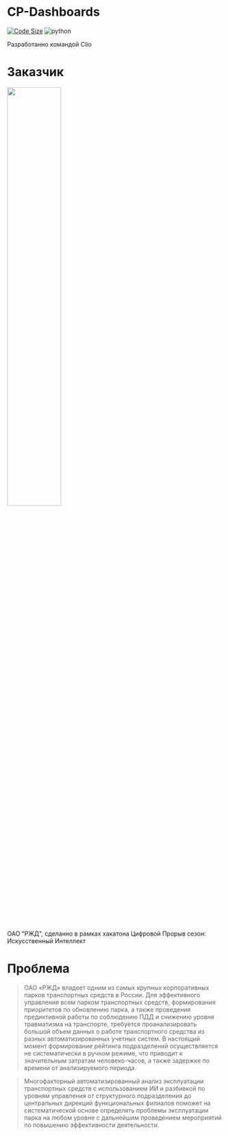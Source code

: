 # CP-Dashboards

[![Code Size](https://img.shields.io/github/languages/code-size/NSO-Clio/CP-Dashboards)](https://github.com/NSO-Clio/CP-Dashboards)
<img alt="python" src="https://img.shields.io/badge/python-3.10-yellow.svg"/>

Разработанно командой Clio

# Заказчик
<IMG SRC="https://github.com/NSO-Clio/Automatic-processing-of-work-records/assets/124351915/b3cc89e4-caf9-4c88-b756-58b88335a10e" width="50%" height="50%">

ОАО "РЖД", сделанно в рамках хакатона Цифровой Прорыв сезон: Искусственный Интеллект

# Проблема
> ОАО «РЖД» владеет одним из самых крупных корпоративных парков транспортных средств в России. Для эффективного управления всем парком транспортных средств, формирования приоритетов по обновлению парка, а также проведения предиктивной работы по соблюдению ПДД и снижению уровня травматизма на транспорте, требуется проанализировать большой объем данных о работе транспортного средства из разных автоматизированных учетных систем. В настоящий момент формирование рейтинга подразделений осуществляется не систематически в ручном режиме, что приводит к значительным затратам человеко-часов, а также задержке по времени от анализируемого периода.

> Многофакторный автоматизированный анализ эксплуатации транспортных средств с использованием ИИ и разбивкой по уровням управления от структурного подразделения до центральных дирекций функциональных филиалов поможет на систематической основе определять проблемы эксплуатации парка на любом уровне с дальнейшим проведением мероприятий по повышению эффективности деятельности.

